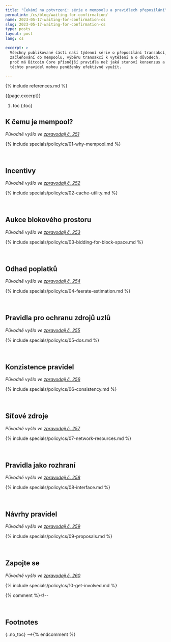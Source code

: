 ```yaml
---
title: "Čekání na potvrzení: série o mempoolu a pravidlech přeposílání"
permalink: /cs/blog/waiting-for-confirmation/
name: 2023-05-17-waiting-for-confirmation-cs
slug: 2023-05-17-waiting-for-confirmation-cs
type: posts
layout: post
lang: cs

excerpt: >
  Všechny publikované části naší týdenní série o přeposílání transakcí,
  začleňování do mempoolu, výběru transakcí k vytěžení a o důvodech,
  proč má Bitcoin Core přísnější pravidla než jaká stanoví konsenzus a jak
  těchto pravidel mohou peněženky efektivně využít.

---
```

<style>
/* put a little extra space between the H2s to maybe help
 * readers understand each of these was originally published independently
 * of the others */
h2:not(:first-of-type) { margin-top: 3em; }
</style>

{% include references.md %}

{{page.excerpt}}

1. toc
{:toc}

## K čemu je mempool?

*Původně vyšlo ve [zpravodaji č. 251](/cs/newsletters/2023/05/17/#čekání-na-potvrzení-1-k-čemu-je-mempool)*

{% include specials/policy/cs/01-why-mempool.md %}

## Incentivy

*Původně vyšlo ve [zpravodaji č. 252](/cs/newsletters/2023/05/24/#čekání-na-potvrzení-2-incentivy)*

{% include specials/policy/cs/02-cache-utility.md %}

## Aukce blokového prostoru

*Původně vyšlo ve [zpravodaji č. 253](/cs/newsletters/2023/05/31/#čekání-na-potvrzení-3-aukce-blokového-prostoru)*

{% include specials/policy/cs/03-bidding-for-block-space.md %}

## Odhad poplatků

*Původně vyšlo ve [zpravodaji č. 254](/cs/newsletters/2023/06/07/#čekání-na-potvrzení-4-odhad-poplatků)*

{% include specials/policy/cs/04-feerate-estimation.md %}

## Pravidla pro ochranu zdrojů uzlů

*Původně vyšlo ve [zpravodaji č. 255](/cs/newsletters/2023/06/14/#čekání-na-potvrzení-5-pravidla-pro-ochranu-zdrojů-uzlů)*

{% include specials/policy/cs/05-dos.md %}

## Konzistence pravidel

*Původně vyšlo ve [zpravodaji č. 256](/cs/newsletters/2023/06/21/#čekání-na-potvrzení-6-konzistence-pravidel)*

{% include specials/policy/cs/06-consistency.md %}

## Síťové zdroje

*Původně vyšlo ve [zpravodaji č. 257](/cs/newsletters/2023/06/28/#čekání-na-potvrzení-7-síťové-zdroje)*

{% include specials/policy/cs/07-network-resources.md %}

## Pravidla jako rozhraní

*Původně vyšlo ve [zpravodaji č. 258](/cs/newsletters/2023/07/05/#čekání-na-potvrzení-8-pravidla-jako-rozhraní)*

{% include specials/policy/cs/08-interface.md %}

## Návrhy pravidel

*Původně vyšlo ve [zpravodaji č. 259](/cs/newsletters/2023/07/12/#čekání-na-potvrzení-9-návrhy-pravidel)*

{% include specials/policy/cs/09-proposals.md %}

## Zapojte se

*Původně vyšlo ve [zpravodaji č. 260](/cs/newsletters/2023/07/19/#čekání-na-potvrzení-10-zapojte-se)*

{% include specials/policy/cs/10-get-involved.md %}

{% comment %}<!--
## Footnotes
{:.no_toc}
-->{% endcomment %}
